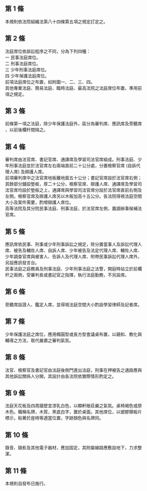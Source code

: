 第 1 條
-------
本規則依法院組織法第八十四條第五項之規定訂定之。

第 2 條
-------
法庭席位依訴訟程序之不同，分為下列四種：  
一  民事法庭席位。  
二  刑事法庭席位。  
三  少年刑事法庭席位。  
四  少年保護法庭席位。  
前項法庭席位之布置，如附圖一、二、三、四。  
其他專業法庭、簡易法庭、臨時法庭、最高法院之法庭席位布置，準用前  
項之規定。

第 3 條
-------
前條第一項之法庭，除少年保護法庭外，區分為審判席、應訊席及旁聽席  
，以前後欄杆間隔之。

第 4 條
-------
審判席由法官席、書記官席、通譯席及學習司法官席組成。刑事法庭、少  
年刑事法庭並於法官席左右兩端直前二十公分處，分置檢察官席 (自訴代  
理人席) 及辯護人席。  
前項審判席中之法官席地板離地面五十公分；書記官席設於法官席右側；  
其餘部分舖設墊板，厚二十公分，檢察官席、辯護人席、通譯席及學習司  
法官席均設於墊板之上，通譯席與學習司法官席分設於法官席直前右側及  
左側。檢察官席及辯護人席另以木板加高十五公分。各法院得視法庭空間  
大小及案件需要，酌增辯護人席位。  
高等法院及其分院民事法庭、刑事法庭，於法官席左側，置調辦事候補法  
官席。

第 5 條
-------
應訊席依民事、刑事或少年刑事訴訟之規定，除分置當事人及訴訟代理人  
席、被告及輔佐人席、自訴人席、少年被告及法定代理人席、輔佐人席、  
少年調查官席與被害人、告訴人及代理人席、附帶民事訴訟代理人席外，  
另設應訊發言台。  
民事法庭之庭務員及刑事法庭、少年刑事法庭之法警，開庭時站立於前欄  
杆之兩側，受審判長或書記官之指揮，執行法庭勤務，不另設席。

第 6 條
-------
旁聽席設證人、鑑定人席，並得視法庭空間大小酌設學習律師及記者席。

第 7 條
-------
少年保護法庭之席位，應用橢圓型或長方型會議桌布置，以親和、教化與  
輔導之方法，取代嚴肅之審判氣氛。

第 8 條
-------
法官、檢察官及書記官由法庭後側門進出法庭，刑事在押被告之通路應與  
其他訴訟關係人分開，其設計由各法院依實際情形酌定之。

第 9 條
-------
法庭天花板及四周牆壁宜漆乳白色，以顯軒敞莊嚴之氣氛。桌椅褐色或原  
木色。職稱名牌，木質，黑底白字，置於桌面。其他席位，以塑膠類板片  
標示，粘著於座椅等適當位置，字跡顏色與名牌同。

第 10 條
--------
錄音、錄影及其他電子器材，應加固定，其附屬線路應敷設地下，力求整  
潔。

第 11 條
--------
本規則自發布日施行。

